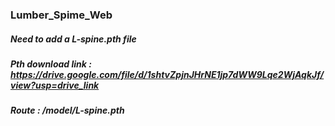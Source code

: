 ### Lumber_Spime_Web


##### Need to add a L-spine.pth file

##### Pth download link : https://drive.google.com/file/d/1shtvZpjnJHrNE1jp7dWW9Lqe2WjAqkJf/view?usp=drive_link

##### Route : /model/L-spine.pth

